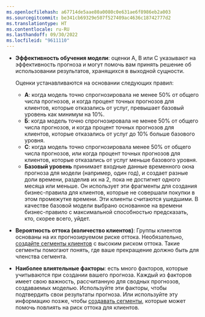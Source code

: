 ```yaml
---
ms.openlocfilehash: a67714de5aae80a0080c0e631ae6f8986eb2a003
ms.sourcegitcommit: be341cb69329e507f527409ac4636c18742777d2
ms.translationtype: HT
ms.contentlocale: ru-RU
ms.lasthandoff: 09/30/2022
ms.locfileid: "9611110"
---
```

- **Эффективность обучения модели**: оценки A, B или C указывают на эффективность прогноза и могут помочь вам принять решение об использовании результатов, хранящихся в выходной сущности.

  Оценки устанавливаются на основании следующих правил:
  - **А**: когда модель точно спрогнозировала не менее 50% от общего числа прогнозов, и когда процент точных прогнозов для клиентов, которые отказались от услуг, превышает базовый уровень как минимум на 10%.
  - **Б**: когда модель точно спрогнозировала не менее 50% от общего числа прогнозов, и когда процент точных прогнозов для клиентов, которые отказались от услуг до 10% больше базового уровня.
  - **C**: когда модель точно спрогнозировала менее 50% от общего числа прогнозов, или когда процент точных прогнозов для клиентов, которые отказались от услуг меньше базового уровня.
  - **Базовый уровень** принимает входные данные временного окна прогноза для модели (например, один год), и создает разные доли времени, разделив их на 2, пока не достигнет одного месяца или меньше. Он использует эти фрагменты для создания бизнес-правила для клиентов, которые не совершали покупки в этом промежутке времени. Эти клиенты считаются ушедшими. В качестве базовой модели выбрано основанное на времени бизнес-правило с максимальной способностью предсказать, кто, скорее всего, уйдет.

- **Вероятность оттока (количество клиентов)**: Группы клиентов основаны на их прогнозируемом риске оттока. Необязательно, [создайте сегменты клиентов](../prediction-based-segment.md) с высоким риском оттока. Такие сегменты помогают понять, где ваше прекращение должно быть для членства сегмента.

- **Наиболее влиятельные факторы**: есть много факторов, которые учитываются при создании вашего прогноза. Каждый из факторов имеет свою важность, рассчитанную для сводных прогнозов, создаваемых моделью. Используйте эти факторы, чтобы подтвердить свои результаты прогноза. Или используйте эту информацию позже, чтобы [создавать сегменты](../prediction-based-segment.md), которые может помочь повлиять на риск оттока для клиентов.